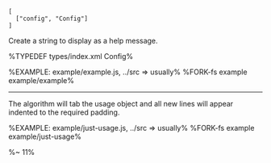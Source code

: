 ```## usually => string
[
  ["config", "Config"]
]
```

Create a string to display as a help message.

%TYPEDEF types/index.xml Config%

%EXAMPLE: example/example.js, ../src => usually%
%FORK-fs example example/example%

---

The algorithm will tab the usage object and all new lines will appear indented to the required padding.

%EXAMPLE: example/just-usage.js, ../src => usually%
%FORK-fs example example/just-usage%

%~ 11%